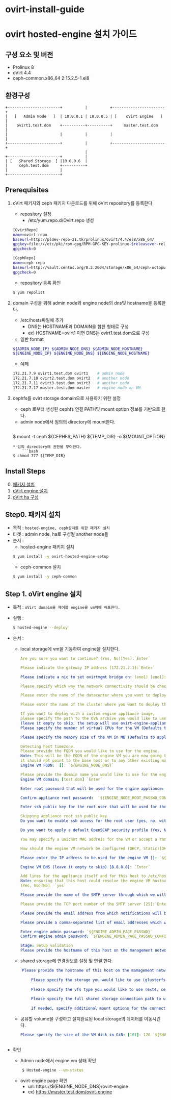 # ovirt-install-guide

# ovirt hosted-engine 설치 가이드

## 구성 요소 및 버전
* Prolinux 8
* oVirt 4.4
* ceph-common.x86_64 2:15.2.5-1.el8

## 환경구성
```
+-----------------------+          |          +-----------------------+
|   [   Admin Node   ]  | 10.0.0.1 | 10.0.0.5 | [    oVirt Engine   ] |
|    ovirt1.test.dom    +----------+----------+     master.test.dom   |
|                       |          |          |                       |
+-----------------------+          |          +-----------------------+
                                   |
+-----------------------+          |
| [   Shared Storage  ] |10.0.0.6  |
|     ceph.test.dom     +----------+
|                       |
+-----------------------+
```
## Prerequisites

1. oVirt 패키지와 ceph 패키지 다운로드를 위해 oVirt repository를 등록한다
    * repository 설정
        * /etc/yum.repo.d/Ovirt.repo 생성
    ```bash 
    [OvirtRepo]
    name=ovirt-repo
    baseurl=http://pldev-repo-21.tk/prolinux/ovirt/4.4/el8/x86_64/
    gpgkey=file:///etc/pki/rpm-gpg/RPM-GPG-KEY-prolinux-$releasever-release
    gpgcheck=0
    
    [CephRepo]
    name=ceph-repo
    baseurl=http://vault.centos.org/8.2.2004/storage/x86_64/ceph-octopus
    gpgcheck=0
    ```
    * repository 등록 확인
    ``` bash
    $ yum repolist
    ```    
    
2.  domain 구성을 위해 admin node와 engine node의 dns및 hostname을 등록한다.
    * /etc/hosts파일에 추가
        * DNS는 HOSTNAME과 DOMAIN을 합친 형태로 구성        
        * ex) HOSTNAME=ovirt1 이면 DNS는 ovirt1.test.dom으로 구성
    * 일반 format
    ```bash    
    ${ADMIN_NODE_IP} ${ADMIN_NODE_DNS} ${ADMIN_NODE_HOSTNAME}
    ${ENGINE_NODE_IP} ${ENGINE_NODE_DNS} ${ENGINE_NODE_HOSTNAME}
    ```
    * 예제
    ```bash
    172.21.7.9 ovirt1.test.dom ovirt1    # admin node
    172.21.7.10 ovirt2.test.dom ovirt2   # another node
    172.21.7.11 ovirt3.test.dom ovirt3   # another node
    172.21.7.17 master.test.dom master   # engine node on VM
    ```  
    
3.  cephfs를 ovirt storage domain으로 사용하기 위한 설정 
    * ceph 로부터 생성된 cephfs 연결 PATH및 mount option 정보를 기반으로 한다.
    * admin node에서 임의의 directory에 mount한다.
        ```bash
	$ mount -t ceph ${CEPHFS_PATH} ${TEMP_DIR} -o ${MOUNT_OPTION}
	```
    * 임의 directory에 권한을 부여한다. 
        ```bash
	$ chmod 777 ${TEMP_DIR}
    
## Install Steps
0. [패키지 설치](https://github.com/tmax-cloud/ovirt-install-guide/tree/master/K8S_Master#step0-%ED%99%98%EA%B2%BD-%EC%84%A4%EC%A0%95)
1. [oVirt engine 설치](https://github.com/tmax-cloud/ovirt-install-guide/tree/master/K8S_Master#step-1-cri-o-%EC%84%A4%EC%B9%98)
2. [oVirt ha 구성](https://github.com/tmax-cloud/ovirt-install-guide/tree/master/K8S_Master#step-2-kubeadm-kubelet-kubectl-%EC%84%A4%EC%B9%98)


## Step0. 패키지 설치
* 목적 : `hosted-engine, ceph설치를 위한 패키지 설치`
* 타겟 : admin node, ha로 구성될 another node들 
* 순서 : 
    * hosted-engine 패키지 설치
	```bash
	$ yum install -y ovirt-hosted-engine-setup
	```
    * ceph-common 설치
	```bash
	$ yum install -y ceph-common
	```  

## Step 1. oVirt engine 설치
* 목적 : `oVirt domain을 제어할 engine을 vm위에 배포한다.`
* 실행 : 
    ```bash
    $ hosted-engine --deploy
    ```
* 순서 :
    * local storage에 vm을 기동하여 engine을 설치한다. 
    
        ```yaml	
		Are you sure you want to continue? (Yes, No)[Yes]:`Enter`

  		Please indicate the gateway IP address [172.21.7.1]:`Enter`

 		Please indicate a nic to set ovirtmgmt bridge on: (eno1) [eno1]:`Enter`

		Please specify which way the network connectivity should be checked (ping, dns, tcp, none) [dns]:`Enter`

		Please enter the name of the datacenter where you want to deploy this hosted-engine host. [Default]:`Enter`
	
		Please enter the name of the cluster where you want to deploy this hosted-engine host. [Default]:`Enter`

		If you want to deploy with a custom engine appliance image,
		please specify the path to the OVA archive you would like to use
		(leave it empty to skip, the setup will use ovirt-engine-appliance rpm installing it if missing):
		Please specify the number of virtual CPUs for the VM (Defaults to appliance OVF value): [4]: `${ENGINE_NODE_CPU_SIZE}`

		Please specify the memory size of the VM in MB (Defaults to appliance OVF value): [16384]: `${ENGINE_NODE_MEMORY_SIZE}`
	
		Detecting host timezone.
		Please provide the FQDN you would like to use for the engine.
		Note: This will be the FQDN of the engine VM you are now going to launch,
		it should not point to the base host or to any other existing machine.
		Engine VM FQDN:  []: `${ENGINE_NODE_DNS}`
	
		Please provide the domain name you would like to use for the engine appliance.
		Engine VM domain: [test.dom] `Enter`
	
		Enter root password that will be used for the engine appliance: `${ENGINE_NODE_ROOT_PASSWD}`
		
		Confirm appliance root password:  `${ENGINE_NODE_ROOT_PASSWD_CONFIRM}`
	
		Enter ssh public key for the root user that will be used for the engine appliance (leave it empty to skip): `Enter`
		
		Skipping appliance root ssh public key
		Do you want to enable ssh access for the root user (yes, no, without-password) [yes]: `Enter`

		Do you want to apply a default OpenSCAP security profile (Yes, No) [No]: `Enter`
	
		You may specify a unicast MAC address for the VM or accept a randomly generated default [00:16:3e:20:25:8f]: `Enter`
	
		How should the engine VM network be configured (DHCP, Static)[DHCP]? `static`
	
		Please enter the IP address to be used for the engine VM []: `${ENGINE_HOST_STATIC_IP}` <-- ex)10.0.0.5
	
		Engine VM DNS (leave it empty to skip) [8.8.8.8]: `Enter`
	
		Add lines for the appliance itself and for this host to /etc/hosts on the engine VM?
		Note: ensuring that this host could resolve the engine VM hostname is still up to you
		(Yes, No)[No]  `yes`

		Please provide the name of the SMTP server through which we will send notifications [localhost]: `Enter`

		Please provide the TCP port number of the SMTP server [25]:`Enter`

		Please provide the email address from which notifications will be sent [root@localhost]: `Enter`

		Please provide a comma-separated list of email addresses which will get notifications [root@localhost]: `Enter`

		Enter engine admin password: `${ENGINE_ADMIN_PAGE_PASSWD}`
		Confirm engine admin password: `${ENGINE_ADMIN_PAGE_PASSWD_CONFIRM}`

		Stage: Setup validation
		Please provide the hostname of this host on the management network [ovirt1.test.dom]: `Enter`
        ```
    
    * shared storage에 연결정보를 설정 및 연결 한다.    
	```yaml
		Please provide the hostname of this host on the management network [ovirt1.test.dom]: `Enter`
		
        	Please specify the storage you would like to use (glusterfs, iscsi, fc, nfs, posixfs)[nfs]: `posixfs`
		
        	Please specify the vfs type you would like to use (ext4, ceph, nfs)[ceph]: `ceph`
		
        	Please specify the full shared storage connection path to use (example: host:/path): `${CEPH_MOUNT_PATH}`    <-- ex)172.21.3.8:6789:/volumes/_nogroup/tim3/17a08a7a-1f51-43b0-b399-2bca4bffe5ac
		
          	If needed, specify additional mount options for the connection to the hosted-engine storagedomain (example: rsize=32768,wsize=32768) []:  `${CEPH_MOUNT_OPTION}` <-- ex) name=admin,secret=AQCeBcZftAEvExAAultsKBpNpiWWGi06Md7mmw==		
	```
	
    *  공유할 volume을 구성하고 설치완료된 local storage의 데이터를 이동시킨다.	
        ```yaml
		Please specify the size of the VM disk in GiB: [101]: 120 `${SHARED_DISK_SIZE_FOR_VM}`
	```
* 확인 
    * Admin node에서 engine vm 상태 확인
    ```bash
    	$ Hosted-engine --vm-status 
    ```
    * ovirt-engine page 확인 
        * url: https://${ENGINE_NODE_DNS}/ovirt-engine
        * ex) https://master.test.dom/ovirt-engine
    


